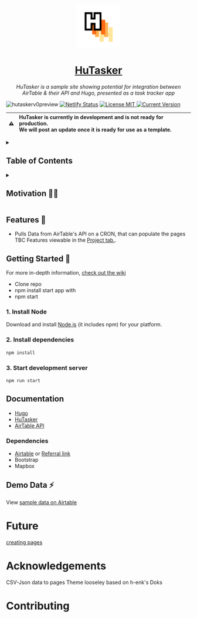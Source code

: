 <p align="center">
  <a href="https://hutasker.netlify.app">
    <img width="120" src="https://github.com/AdamXweb/HuTasker/blob/main/static/logo-hutasker.png?raw=true">
    <h1 align="center">HuTasker</h1>
  </a>
</p>

<p align="center">
<i>HuTasker is a sample site showing potential for integration between AirTable & their API and Hugo, presented as a task tracker app</i>
 <br/>
</p>

![hutaskerv0preview](https://user-images.githubusercontent.com/6800453/177792566-237ec386-6591-4aa2-8cb3-0d6e8df6e95a.gif)
[![Netlify Status](https://api.netlify.com/api/v1/badges/c8f91e29-d6d6-49a6-b610-ee248744b55a/deploy-status)](https://app.netlify.com/sites/hutasker/deploys)
<a href="./LICENSE">
    <img src="https://img.shields.io/badge/License-MIT-0aa8d2?logo=opensourceinitiative&logoColor=fff" alt="License MIT">
</a>
 <a href="./.github/CHANGELOG.md">
    <img src="https://img.shields.io/github/package-json/version/adamxweb/hutasker?logo=azurepipelines&amp;color=0aa8d2" alt="Current Version">
  </a>

  | :warning: | **HuTasker is currently in development and is not ready for production.** <br> We will post an update once it is ready for use as a template. &nbsp;&nbsp;&nbsp;&nbsp; |
| - |:-|

<details>
  <summary><h2>Table of Contents</h2></summary>
  <p>
  
  - **Getting Started**
  - [👩‍💻 Motivation](#motivation-)
  - [🌈 Features](#features-)
  - [🚀 Getting Started](#getting-started-)
  - [📖 Documentation](#documentation-)
</p>
</details>


<details>
<summary>
<h2>Motivation 👩‍💻</h2>
</summary>
Static Site Generators (SSG) have great potential to build a dynamic site minus a lot of javascript bloat. This makes them quick to load, hugely configurable and able to be hosted anywhere.

A limitation to SSGs can be usability from a non-technical user perspective. There are multiple CMS options available, but all have setbacks and limitations.

This isn't meant to be a perfect solution, however I wanted to make some code public that has only been on private repos. The opportunity to use AirTable like a database was interesting (of course no CRUD). To get data on a CRON schecule (could be every minute) is a great way to make a static site seem dynamic thanks to a frequent build.

### Possibilities

- Could use airtable as a CMS, to manage blog posts (silly, but more user friendly for some people)
- Visualise data effectively
- Capture data in a landing page with embedded AirTable
- Intranet for company info behind password protection

### Limitations

It doesn't really make sense in a real life application due to so many factors. Some of which being:
- Architecture chosen vs build times would cost a lot
- Security is poor, with whole chuncks of files being downloaded without auth, filtering etc. (easy to copy data)
- AirTable has its own limitations (only downloading a CSV -> needs to be transformed)

</details>

## Features 🌈 
- Pulls Data from AirTable's API on a CRON, that can populate the pages
TBC Features viewable in the [Project tab.](https://github.com/users/AdamXweb/projects/1?query=is%3Aopen+sort%3Aupdated-desc). 

## Getting Started 🚀
For more in-depth information, [check out the wiki](https://github.com/AdamXweb/HuTasker/wiki)

- Clone repo
- npm install
start app with
- npm start
### 1. Install Node

Download and install [Node.js](https://nodejs.org/) (it includes npm) for your platform.

### 2. Install dependencies

```bash
npm install
```

### 3. Start development server

```bash
npm run start
```

## Documentation
- [Hugo](https://gohugo.io/documentation/)
- [HuTasker](https://github.com/adamxweb/hutasker/wiki)
- [AirTable API](https://airtable.com/api)

### Dependencies
- [Airtable](https://airtable.com/) or [Referral link](https://airtable.com/invite/r/lottIZti)
- Bootstrap
- Mapbox

## Demo Data ⚡
View [sample data on Airtable](https://airtable.com/shrCcwZGJUVRv0MzP/tblSHzrj6JvrCd070/viw5gDPSuXekYXbfR?blocks=hide)

# Future
[creating pages](https://github.com/kidsil/hugo-data-to-pages)

# Acknowledgements
CSV-Json
data to pages
Theme looseley based on h-enk's Doks

# Contributing
